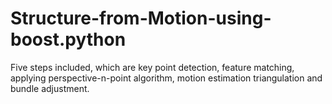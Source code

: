 # Structure-from-Motion-using-boost.python
Five steps included, which are key point detection, feature matching, applying perspective-n-point algorithm, motion estimation triangulation and bundle adjustment.
